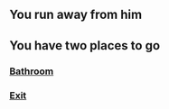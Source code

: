 ## You run away from him
## You have two places to go
### [Bathroom](../bathroom/bathroom.md)
### [Exit](../exit/exit.md)
